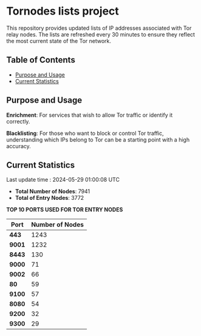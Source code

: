 # Tornodes lists project

This repository provides updated lists of IP addresses associated with Tor relay nodes. The lists are refreshed every 30 minutes to ensure they reflect the most current state of the Tor network.

## Table of Contents

- [Purpose and Usage](#purpose-and-usage)
- [Current Statistics](#current-statistics)


## Purpose and Usage

**Enrichment**: For services that wish to allow Tor traffic or identify it correctly.

**Blacklisting**: For those who want to block or control Tor traffic, understanding which IPs belong to Tor can be a starting point with a high accuracy.

## Current Statistics

Last update time : 2024-05-29 01:00:08 UTC

- **Total Number of Nodes**: 7941
- **Total of Entry Nodes**: 3772

**TOP 10 PORTS USED FOR TOR ENTRY NODES**

| **Port** | **Number of Nodes** |
|------|-----------------|
| **443**   | 1243  |
| **9001**   | 1232  |
| **8443**   | 130  |
| **9000**   | 71  |
| **9002**   | 66  |
| **80**   | 59  |
| **9100**   | 57  |
| **8080**   | 54  |
| **9200**   | 32  |
| **9300**   | 29  |

